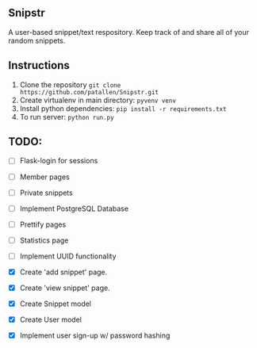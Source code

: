 ## Snipstr
A user-based snippet/text respository. Keep track of and share all of your random snippets.

## Instructions
1. Clone the repository `git clone https://github.com/patallen/Snipstr.git`
2. Create virtualenv in main directory: `pyvenv venv`
3. Install python dependencies: `pip install -r requirements.txt`
4. To run server: `python run.py`

## TODO:
- [ ] Flask-login for sessions
- [ ] Member pages
- [ ] Private snippets
- [ ] Implement PostgreSQL Database
- [ ] Prettify pages
- [ ] Statistics page
- [ ] Implement UUID functionality
- [x] Create 'add snippet' page.
- [x] Create 'view snippet' page.
- [x] Create Snippet model
- [x] Create User model
- [x] Implement user sign-up w/ password hashing


